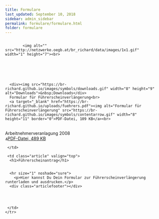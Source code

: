 ```yaml
---
title: Formulare
last_updated: September 10, 2018
sidebar: admin_sidebar
permalink: formulare/formulare.html
folder: formulare
---
```


<tbody><tr width="450">
     <td valign="top" class="articleleftcolumn">
      <img src="https://br-richard.github.io/images/formulare/Formulare02.jpg" alt="" border="0"><br>
      
      
			<img alt="" src="http://netzwerke.oegb.at/br_richard/data/images/1x1.gif" width="1" height="7"><br>
			
      
      
			
			
      
      <div><img src="https://br-richard.github.io/images/symbols/downloads.gif" width="8" height="9" alt="Downloads">&nbsp;Downloads</div>
      Formular für Führerscheinverlängerung<br>
      <a target="_blank" href="https://br-richard.github.io/uploads/fuehrers.pdf"><img alt="Formular für Führerscheinverlängerung" src="https://br-richard.github.io/images/symbols/contentarrow.gif" width="8" height="11" border="0">PDF-Datei, 109 KB</a><br>
<br>      Arbeitnehmerveranlagung 2008<br>
      <a target="_blank" href="https://br-richard.github.io/uploads/L1.pdf"><img alt="Arbeitnehmerveranlagung 2008" src="https://br-richard.github.io/images/symbols/contentarrow.gif" width="8" height="11" border="0">PDF-Datei, 489 KB</a><br>
      
      
     </td>
     
     <td class="article" valign="top">
      <h1>Führerscheinantrag</h1>
      
      
      <hr size="1" noshade="sure">
   		<p>Hier kannst Du Dein Formular zur Führerscheinverlängerung runterladen und ausdrucken.</p>
      <div class="articlefooter"></div>


     

     </td>
    </tr>
   </tbody>
